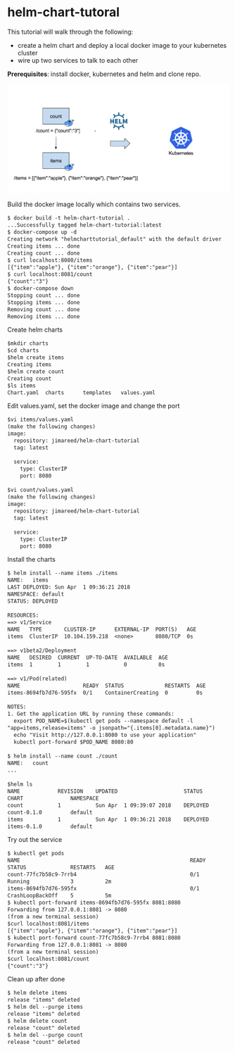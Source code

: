 # helm-chart-tutoral

This tutorial will walk through the following:
- create a helm chart and deploy a local docker image to your kubernetes cluster
- wire up two services to talk to each other

**Prerequisites**: install docker, kubernetes and helm and clone repo.

![Docker Compose To Helm](./tutorial.png)


Build the docker image locally which contains two services.
```
$ docker build -t helm-chart-tutorial .
...Successfully tagged helm-chart-tutorial:latest
$ docker-compose up -d
Creating network "helmcharttutorial_default" with the default driver
Creating items ... done
Creating count ... done
$ curl localhost:8080/items
[{"item":"apple"}, {"item":"orange"}, {"item":"pear"}]
$ curl localhost:8081/count
{"count":"3"}
$ docker-compose down
Stopping count ... done
Stopping items ... done
Removing count ... done
Removing items ... done
```

Create helm charts
```
$mkdir charts
$cd charts
$helm create items
Creating items
$helm create count
Creating count
$ls items
Chart.yaml	charts		templates	values.yaml
```

Edit values.yaml, set the docker image and change the port
```
$vi items/values.yaml
(make the following changes)
image:
  repository: jimareed/helm-chart-tutorial
  tag: latest

  service:
    type: ClusterIP
    port: 8080  

$vi count/values.yaml
(make the following changes)
image:
  repository: jimareed/helm-chart-tutorial
  tag: latest

  service:
    type: ClusterIP
    port: 8080  
```

Install the charts
```
$ helm install --name items ./items
NAME:   items
LAST DEPLOYED: Sun Apr  1 09:36:21 2018
NAMESPACE: default
STATUS: DEPLOYED

RESOURCES:
==> v1/Service
NAME   TYPE       CLUSTER-IP      EXTERNAL-IP  PORT(S)   AGE
items  ClusterIP  10.104.159.218  <none>       8080/TCP  0s

==> v1beta2/Deployment
NAME   DESIRED  CURRENT  UP-TO-DATE  AVAILABLE  AGE
items  1        1        1           0          0s

==> v1/Pod(related)
NAME                    READY  STATUS             RESTARTS  AGE
items-8694fb7d76-595fx  0/1    ContainerCreating  0         0s

NOTES:
1. Get the application URL by running these commands:
  export POD_NAME=$(kubectl get pods --namespace default -l "app=items,release=items" -o jsonpath="{.items[0].metadata.name}")
  echo "Visit http://127.0.0.1:8080 to use your application"
  kubectl port-forward $POD_NAME 8080:80

$ helm install --name count ./count
NAME:   count
...

$helm ls
NAME         	REVISION	UPDATED                 	STATUS  	CHART              	NAMESPACE
count        	1       	Sun Apr  1 09:39:07 2018	DEPLOYED	count-0.1.0        	default  
items        	1       	Sun Apr  1 09:36:21 2018	DEPLOYED	items-0.1.0        	default  
```

Try out the service
```
$ kubectl get pods
NAME                                                      READY     STATUS              RESTARTS   AGE
count-77fc7b58c9-7rrb4                                    0/1       Running             3          2m
items-8694fb7d76-595fx                                    0/1       CrashLoopBackOff    5          5m
$ kubectl port-forward items-8694fb7d76-595fx 8081:8080
Forwarding from 127.0.0.1:8081 -> 8080
(from a new terminal session)
$curl localhost:8081/items
[{"item":"apple"}, {"item":"orange"}, {"item":"pear"}]
$ kubectl port-forward count-77fc7b58c9-7rrb4 8081:8080
Forwarding from 127.0.0.1:8081 -> 8080
(from a new terminal session)
$curl localhost:8081/count
{"count":"3"}
```

Clean up after done
```
$ helm delete items
release "items" deleted
$ helm del --purge items
release "items" deleted
$ helm delete count
release "count" deleted
$ helm del --purge count
release "count" deleted
```
